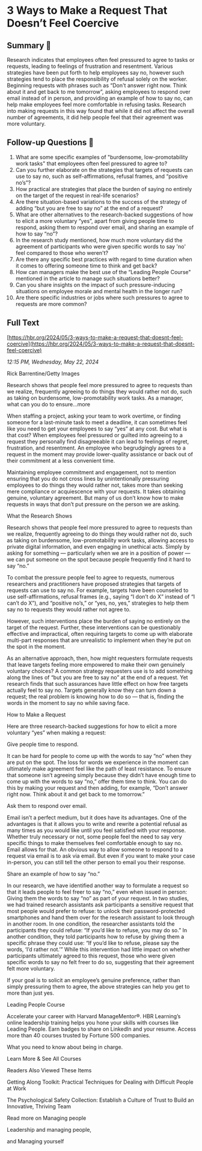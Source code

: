 # 3 Ways to Make a Request That Doesn’t Feel Coercive

## Summary 🤖

Research indicates that employees often feel pressured to agree to tasks or requests, leading to feelings of frustration and resentment. Various strategies have been put forth to help employees say no, however such strategies tend to place the responsibility of refusal solely on the worker. Beginning requests with phrases such as “Don't answer right now. Think about it and get back to me tomorrow”, asking employees to respond over email instead of in person, and providing an example of how to say no, can help make employees feel more comfortable in refusing tasks. Research into making requests in this way found that while it did not affect the overall number of agreements, it did help people feel that their agreement was more voluntary.


## Follow-up Questions 🤖

1. What are some specific examples of "burdensome, low-promotability work tasks" that employees often feel pressured to agree to?
2. Can you further elaborate on the strategies that targets of requests can use to say no, such as self-affirmations, refusal frames, and “positive no’s”?
3. How practical are strategies that place the burden of saying no entirely on the target of the request in real-life scenarios?
4. Are there situation-based variations to the success of the strategy of adding “but you are free to say no” at the end of a request?
5. What are other alternatives to the research-backed suggestions of how to elicit a more voluntary “yes”, apart from giving people time to respond, asking them to respond over email, and sharing an example of how to say “no”?
6. In the research study mentioned, how much more voluntary did the agreement of participants who were given specific words to say 'no' feel compared to those who weren't?
7. Are there any specific best practices with regard to time duration when it comes to offering someone time to think and get back?
8. How can managers make the best use of the “Leading People Course" mentioned in the article to manage such situations better?
9. Can you share insights on the impact of such pressure-inducing situations on employee morale and mental health in the longer run?
10. Are there specific industries or jobs where such pressures to agree to requests are more common?

## Full Text

[https://hbr.org/2024/05/3-ways-to-make-a-request-that-doesnt-feel-coercive](https://hbr.org/2024/05/3-ways-to-make-a-request-that-doesnt-feel-coercive)

*12:15 PM, Wednesday, May 22, 2024*

Rick Barrentine/Getty Images

Research shows that people feel more pressured to agree to requests than we realize, frequently agreeing to do things they would rather not do, such as taking on burdensome, low-promotability work tasks. As a manager, what can you do to ensure...more

When staffing a project, asking your team to work overtime, or finding someone for a last-minute task to meet a deadline, it can sometimes feel like you need to get your employees to say “yes” at any cost. But what is that cost? When employees feel pressured or guilted into agreeing to a request they personally find disagreeable it can lead to feelings of regret, frustration, and resentment. An employee who begrudgingly agrees to a request in the moment may provide lower-quality assistance or back out of their commitment at a less convenient time.

Maintaining employee commitment and engagement, not to mention ensuring that you do not cross lines by unintentionally pressuring employees to do things they would rather not, takes more than seeking mere compliance or acquiescence with your requests. It takes obtaining genuine, voluntary agreement. But many of us don’t know how to make requests in ways that don’t put pressure on the person we are asking.

What the Research Shows

Research shows that people feel more pressured to agree to requests than we realize, frequently agreeing to do things they would rather not do, such as taking on burdensome, low-promotability work tasks, allowing access to private digital information, and even engaging in unethical acts. Simply by asking for something — particularly when we are in a position of power — we can put someone on the spot because people frequently find it hard to say “no.”

To combat the pressure people feel to agree to requests, numerous researchers and practitioners have proposed strategies that targets of requests can use to say no. For example, targets have been counseled to use self-affirmations, refusal frames (e.g., saying “I don’t do X” instead of “I can’t do X”), and “positive no’s,” or “yes, no, yes,” strategies to help them say no to requests they would rather not agree to.

However, such interventions place the burden of saying no entirely on the target of the request. Further, these interventions can be questionably effective and impractical, often requiring targets to come up with elaborate multi-part responses that are unrealistic to implement when they’re put on the spot in the moment.

As an alternative approach, then, how might requesters formulate requests that leave targets feeling more empowered to make their own genuinely voluntary choices? A common strategy requesters use is to add something along the lines of “but you are free to say no” at the end of a request. Yet research finds that such assurances have little effect on how free targets actually feel to say no. Targets generally know they can turn down a  request; the real problem is knowing how to do so — that is, finding the words in the moment to say no while saving face.

How to Make a Request

Here are three research-backed suggestions for how to elicit a more voluntary “yes” when making a request:

Give people time to respond.

It can be hard for people to come up with the words to say “no” when they are put on the spot. The loss for words we experience in the moment can ultimately make agreement feel like the path of least resistance. To ensure that someone isn’t agreeing simply because they didn’t have enough time to come up with the words to say “no,” offer them time to think. You can do this by making your request and then adding, for example, “Don’t answer right now. Think about it and get back to me tomorrow.”

Ask them to respond over email.

Email isn’t a perfect medium, but it does have its advantages. One of the advantages is that it allows you to write and rewrite a potential refusal as many times as you would like until you feel satisfied with your response. Whether truly necessary or not, some people feel the need to say very specific things to make themselves feel comfortable enough to say no. Email allows for that. An obvious way to allow someone to respond to a request via email is to ask via email. But even if you want to make your case in-person, you can still tell the other person to email you their response.

Share an example of how to say “no.”

In our research, we have identified another way to formulate a request so that it leads people to feel freer to say “no,” even when issued in person: Giving them the words to say “no” as part of your request. In two studies, we had trained research assistants ask participants a sensitive request that most people would prefer to refuse: to unlock their password-protected smartphones and hand them over for the research assistant to look through in another room. In one condition, the researcher assistants told the participants they could refuse: “If you’d like to refuse, you may do so.” In another condition, they told participants how to refuse by giving them a specific phrase they could use: “If you’d like to refuse, please say the words, ‘I’d rather not.’” While this intervention had little impact on whether participants ultimately agreed to this request, those who were given specific words to say no felt freer to do so, suggesting that their agreement felt more voluntary.

If your goal is to solicit an employee’s genuine preference, rather than simply pressuring them to agree, the above strategies can help you get to more than just yes.

Leading People Course

Accelerate your career with Harvard ManageMentor®. HBR Learning’s online leadership training helps you hone your skills with courses like Leading People. Earn badges to share on LinkedIn and your resume. Access more than 40 courses trusted by Fortune 500 companies.

What you need to know about being in charge.

Learn More & See All Courses

Readers Also Viewed These Items

Getting Along Toolkit: Practical Techniques for Dealing with Difficult People at Work

The Psychological Safety Collection: Establish a Culture of Trust to Build an Innovative, Thriving Team

Read more on Managing people

Leadership and managing people,

and Managing yourself

